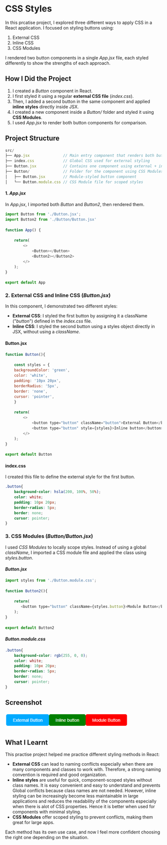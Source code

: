 # CSS Styles
In this prcatise project, I explored three different ways to apply CSS in a React application. I focused on styling buttons using:

1. External CSS
2. Inline CSS
3. CSS Modules

I rendered two button components in a single *App.jsx* file, each styled differently to show the strengths of each approach.

## How I Did the Project
1. I created a *Button* component in React.
2. I first styled it using a regular **external CSS file** (*index.css*).
3. Then, I added a second button in the same component and applied **inline styles** directly inside JSX.
4. I created a new component inside a *Button/* folder and styled it using **CSS Modules**.
5. I used *App.jsx* to render both button components for comparison.

## Project Structure
```javascript
src/
├── App.jsx               // Main entry component that renders both buttons
├── index.css             // Global CSS used for external styling
├── Button.jsx            // Contains one component using external + inline styles
├── Button/               // Folder for the component using CSS Modules
│   ├── Button.jsx        // Module-styled button component
│   └── Button.module.css // CSS Module file for scoped styles
```

#### 1. *App.jsx*
In *App.jsx*, I imported both *Button* and *Button2*, then rendered them.
```javascript
import Button from './Button.jsx';
import Button2 from './Button/Button.jsx'

function App() {

    return(
        <>
            <Button></Button>
            <Button2></Button2>
        </>
    );
}

export default App
```
### 2. External CSS and Inline CSS (*Button.jsx*)
In this component, I demonstrated two different styles:
- **External CSS**: I styled the first button by assigning it a className ("*button*") defined in the *index.css* file.
- **Inline CSS**: I styled the second button using a styles object directly in JSX, without using a *className*.

#### Button.jsx
```javascript
function Button(){
    
    const styles = {
    backgroundColor: 'green',
    color: 'white',
    padding: '10px 20px',
    borderRadius: '5px',
    border: 'none',
    cursor: 'pointer',
    }

    return(
        <>
            <button type="button" className="button">External Button</button>
            <button type="button" style={styles}>Inline button</button>
        </>
    );
}

export default Button
```

#### index.css
I created this file to define the external style for the first button.
```css
.button{
    background-color: hsla(200, 100%, 50%);
    color: white;
    padding: 10px 20px;
    border-radius: 5px;
    border: none;
    cursor: pointer;
}
```

### 3. CSS Modules (*Button/Button.jsx*)
I used *CSS Modules* to locally scope styles. Instead of using a global *className*, I imported a CSS module file and applied the class using *styles.button*.
#### *Button.jsx*
```javascript
import styles from './Button.module.css';

function Button2(){
    
    return(
       <button type="button" className={styles.button}>Module Button</button>
    );
}

export default Button2
```

#### *Button.module.css*
```css
.button{
    background-color: rgb(255, 0, 0);
    color: white;
    padding: 10px 20px;
    border-radius: 5px;
    border: none;
    cursor: pointer;
}
```
## Screenshot
![Screenshot of the app](./src/assets/screenshot.png)

## What I Learnt
This practise project helped me practice different styling methods in React:
- **External CSS** can lead to naming conflicts especially when there are many components and classes to work with. Therefore, a strong naming convention is required and good organization.
- **Inline styles** are useful for quick, component-scoped styles without class names. It is easy convenient and easy to understand and prevents Global conflicts because class names are not needed. However, inline styling can be increasingly become less maintainable in large applications and reduces the readability of the components especially when there is alot of CSS properties. Hence it is better when used for components with minimal styling.
- **CSS Modules** offer scoped styling to prevent conflicts, making them great for large apps.

Each method has its own use case, and now I feel more confident choosing the right one depending on the situation.